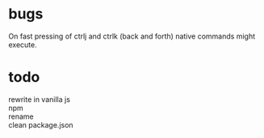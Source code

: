 # bugs  

On fast pressing of ctrlj and ctrlk (back and forth) native commands might execute.  

# todo  
rewrite in vanilla js  
npm  
rename  
clean package.json  
